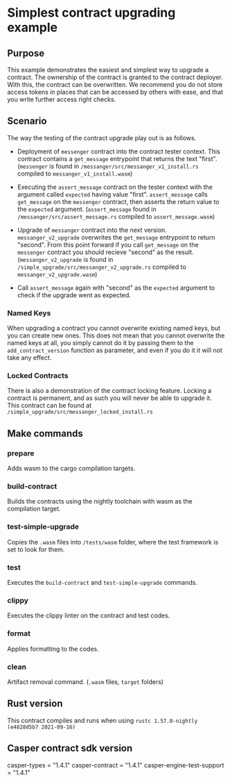 # Simplest contract upgrading example

## Purpose

This example demonstrates the easiest and simplest way to upgrade a contract.
The ownership of the contract is granted to the contract deployer.
With this, the contract can be overwritten. We recommend you do not store access
tokens in places that can be accessed by others with ease, and that you write
further access right checks.

## Scenario

The way the testing of the contract upgrade play out is as follows.
- Deployment of `messenger` contract into the contract tester context.
This contract contains a `get_message` entrypoint that returns the text "first".
(`messenger` is found in `/messanger/src/messanger_v1_install.rs` compiled
to `messanger_v1_install.wasm`)

- Executing the `assert_message` contract on the tester context with the argument
called `expected` having value "first". `assert_message` calls `get_message` on
the `messenger` contract, then asserts the return value to the `expected` argument. 
(`assert_message` found in `/messanger/src/assert_message.rs` compiled
to `assert_message.wasm`)

- Upgrade of `messanger` contract into the next version.
`messanger_v2_upgrade` overwrites the `get_message` entrypoint to return "second".
From this point forward if you call `get_message` on the `messenger` contract
you should recieve "second" as the result.
(`messanger_v2_upgrade` is found in `/simple_upgrade/src/messanger_v2_upgrade.rs`
compiled to `messanger_v2_upgrade.wasm`)

- Call `assert_message` again with "second" as the `expected` argument to check
if the upgrade went as expected.

### Named Keys

When upgrading a contract you cannot overwrite existing named keys, but you can create new ones.
This does not mean that you cannot overwrite the named keys at all, you simply cannot do it
by passing them to the `add_contract_version` function as parameter, and even if you do it
it will not take any effect.

### Locked Contracts

There is also a demonstration of the contract locking feature.
Locking a contract is permanent, and as such you will never be able to upgrade it.
This contract can be found at `/simple_upgrade/src/messanger_locked_install.rs`

## Make commands
### prepare
Adds wasm to the cargo compilation targets.

### build-contract
Builds the contracts using the nightly toolchain with wasm as the compilation target.

### test-simple-upgrade
Copies the `.wasm` files into `/tests/wasm` folder, where the test framework is set to look for them.

### test
Executes the `build-contract` and `test-simple-upgrade` commands.

### clippy
Executes the clippy linter on the contract and test codes.

### format
Applies formatting to the codes.

### clean
Artifact removal command. (`.wasm` files, `target` folders)

## Rust version
This contract compiles and runs when using `rustc 1.57.0-nightly (e4828d5b7 2021-09-16)`

## Casper contract sdk version
casper-types = "1.4.1"
casper-contract = "1.4.1"
casper-engine-test-support = "1.4.1"

